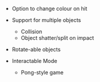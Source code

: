 * Option to change colour on hit
* Support for multiple objects
    * Collision
    * Object shatter/split on impact
* Rotate-able objects

* Interactable Mode
    * Pong-style game

